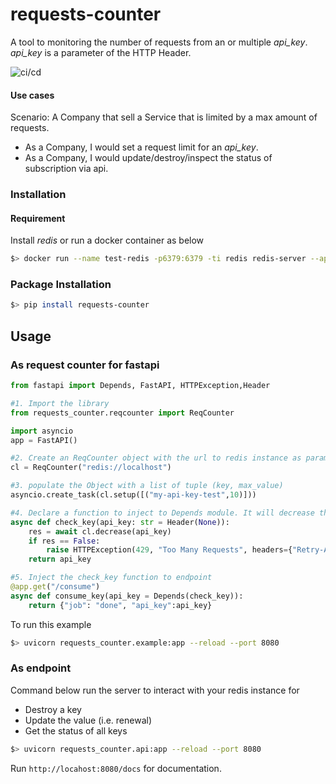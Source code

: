 # requests-counter

A tool to monitoring the number of requests from an or multiple _api_key_.
_api_key_ is a parameter of the HTTP Header.

![ci/cd](https://github.com/Arfius/requests-counter/actions/workflows/request-counter.yml/badge.svg)

#### Use cases

Scenario: A Company that sell a Service that is limited by a max amount of requests.

- As a Company, I would set a request limit for an _api_key_.
- As a Company, I would update/destroy/inspect the status of subscription via api.

### Installation

#### Requirement

 Install *redis* or run a docker container as below

```bash
$> docker run --name test-redis -p6379:6379 -ti redis redis-server --appendonly yes
```

### Package Installation

```bash
$> pip install requests-counter
```

## Usage

### As request counter for fastapi

```python
from fastapi import Depends, FastAPI, HTTPException,Header

#1. Import the library
from requests_counter.reqcounter import ReqCounter

import asyncio
app = FastAPI()

#2. Create an ReqCounter object with the url to redis instance as parameter
cl = ReqCounter("redis://localhost")

#3. populate the Object with a list of tuple (key, max_value)
asyncio.create_task(cl.setup([("my-api-key-test",10)]))

#4. Declare a function to inject to Depends module. It will decrease the max_value for each request. It will raise a 429 HTTPException when max_value is 0.
async def check_key(api_key: str = Header(None)):
    res = await cl.decrease(api_key)
    if res == False:
        raise HTTPException(429, "Too Many Requests", headers={"Retry-After": "renew subscription"})
    return api_key

#5. Inject the check_key function to endpoint
@app.get("/consume")
async def consume_key(api_key = Depends(check_key)):
    return {"job": "done", "api_key":api_key}
```
To run this example
```bash
$> uvicorn requests_counter.example:app --reload --port 8080
```

### As endpoint 

Command below run the server to interact with your redis instance for

- Destroy a key
- Update the value (i.e. renewal)
- Get the status of all keys


```bash
$> uvicorn requests_counter.api:app --reload --port 8080
```

Run `http://locahost:8080/docs` for documentation.

